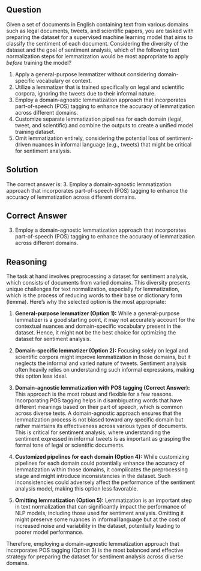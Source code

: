 ## Question

Given a set of documents in English containing text from various domains such as legal documents, tweets, and scientific papers, you are tasked with preparing the dataset for a supervised machine learning model that aims to classify the sentiment of each document. Considering the diversity of the dataset and the goal of sentiment analysis, which of the following text normalization steps for lemmatization would be most appropriate to apply *before* training the model?

1. Apply a general-purpose lemmatizer without considering domain-specific vocabulary or context.
2. Utilize a lemmatizer that is trained specifically on legal and scientific corpora, ignoring the tweets due to their informal nature.
3. Employ a domain-agnostic lemmatization approach that incorporates part-of-speech (POS) tagging to enhance the accuracy of lemmatization across different domains.
4. Customize separate lemmatization pipelines for each domain (legal, tweet, and scientific) and combine the outputs to create a unified model training dataset.
5. Omit lemmatization entirely, considering the potential loss of sentiment-driven nuances in informal language (e.g., tweets) that might be critical for sentiment analysis.

## Solution

The correct answer is: 3. Employ a domain-agnostic lemmatization approach that incorporates part-of-speech (POS) tagging to enhance the accuracy of lemmatization across different domains.

## Correct Answer

3. Employ a domain-agnostic lemmatization approach that incorporates part-of-speech (POS) tagging to enhance the accuracy of lemmatization across different domains.

## Reasoning

The task at hand involves preprocessing a dataset for sentiment analysis, which consists of documents from varied domains. This diversity presents unique challenges for text normalization, especially for lemmatization, which is the process of reducing words to their base or dictionary form (lemma). Here’s why the selected option is the most appropriate:

1. **General-purpose lemmatizer (Option 1):** While a general-purpose lemmatizer is a good starting point, it may not accurately account for the contextual nuances and domain-specific vocabulary present in the dataset. Hence, it might not be the best choice for optimizing the dataset for sentiment analysis.

2. **Domain-specific lemmatizer (Option 2):** Focusing solely on legal and scientific corpora might improve lemmatization in those domains, but it neglects the informal and varied nature of tweets. Sentiment analysis often heavily relies on understanding such informal expressions, making this option less ideal.

3. **Domain-agnostic lemmatization with POS tagging (Correct Answer):** This approach is the most robust and flexible for a few reasons. Incorporating POS tagging helps in disambiguating words that have different meanings based on their part of speech, which is common across diverse texts. A domain-agnostic approach ensures that the lemmatization process is not biased toward any specific domain but rather maintains its effectiveness across various types of documents. This is critical for sentiment analysis, where understanding the sentiment expressed in informal tweets is as important as grasping the formal tone of legal or scientific documents.

4. **Customized pipelines for each domain (Option 4):** While customizing pipelines for each domain could potentially enhance the accuracy of lemmatization within those domains, it complicates the preprocessing stage and might introduce inconsistencies in the dataset. Such inconsistencies could adversely affect the performance of the sentiment analysis model, making this option less favorable.

5. **Omitting lemmatization (Option 5):** Lemmatization is an important step in text normalization that can significantly impact the performance of NLP models, including those used for sentiment analysis. Omitting it might preserve some nuances in informal language but at the cost of increased noise and variability in the dataset, potentially leading to poorer model performance.

Therefore, employing a domain-agnostic lemmatization approach that incorporates POS tagging (Option 3) is the most balanced and effective strategy for preparing the dataset for sentiment analysis across diverse domains.